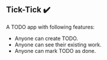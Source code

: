## Tick-Tick ✔️

A TODO app with following features:

- Anyone can create TODO.
- Anyone can see their existing work.
- Anyone can mark TODO as done.